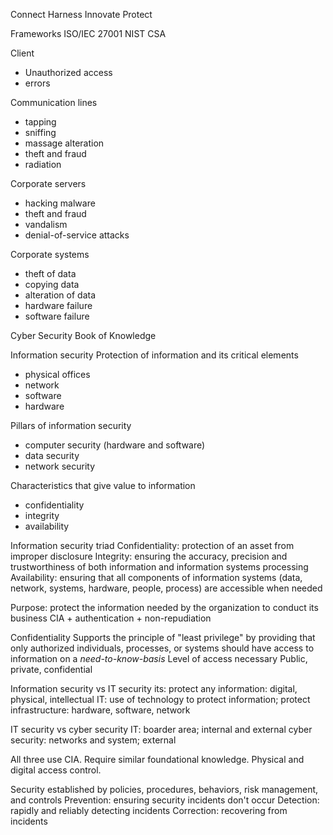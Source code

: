 Connect
Harness
Innovate
Protect

Frameworks
ISO/IEC 27001
NIST
CSA

Client
* Unauthorized access
* errors

Communication lines
* tapping
* sniffing
* massage alteration
* theft and fraud
* radiation

Corporate servers
* hacking malware
* theft and fraud
* vandalism
* denial-of-service attacks

Corporate systems
* theft of data
* copying data
* alteration of data
* hardware failure
* software failure

Cyber Security Book of Knowledge

Information security
Protection of information and its critical elements
* physical offices
* network
* software
* hardware

Pillars of information security
* computer security (hardware and software)
* data security
* network security

Characteristics that give value to information
* confidentiality
* integrity
* availability

Information security triad
Confidentiality: protection of an asset from improper disclosure
Integrity: ensuring the accuracy, precision and trustworthiness of both information and information systems processing
Availability: ensuring that all components of information systems (data, network, systems, hardware, people, process) are accessible when needed

Purpose: protect the information needed by the organization to conduct its business
CIA + authentication + non-repudiation

Confidentiality
Supports the principle of "least privilege" by providing that only authorized individuals, processes, or systems should have access to information on a *need-to-know-basis*
Level of access necessary
Public, private, confidential

Information security vs IT security
its: protect any information: digital, physical, intellectual
IT: use of technology to protect information; protect infrastructure: hardware, software, network

IT security vs cyber security
IT: boarder area; internal and external
cyber security: networks and system; external

All three use CIA. Require similar foundational knowledge. Physical and digital access control.

Security established by policies, procedures, behaviors, risk management, and controls
Prevention: ensuring security incidents don't occur
Detection: rapidly and reliably detecting incidents
Correction: recovering from incidents